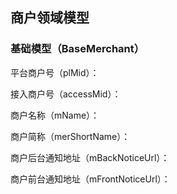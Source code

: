 ## 商户领域模型

### 基础模型（BaseMerchant）

平台商户号（plMid）：

接入商户号（accessMid）：

商户名称（mName）：

商户简称（merShortName）：

商户后台通知地址（mBackNoticeUrl）：

商户前台通知地址（mFrontNoticeUrl）：



